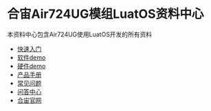 # 合宙Air724UG模组LuatOS资料中心

本资料中心包含Air724UG使用LuatOS开发的所有资料

- [快速入门](./quick_start/index.md)
- [软件demo](./app/index.md)
- [硬件demo](./hardware.md)
- [产品手册](./product/)
- [常见问题](./faq.md)
- [问答中心](https://chat.openluat.com/)
- [合宙官网](https://www.openluat.com/)

<script>
var tmp = window.location.pathname.split("/").filter(part => part.length > 0);
console.log(tmp)
var redirectUrl = 'quick_start/';
if (tmp.length == 0 || (tmp.length == 2 && window.location.pathname.endsWith("/"))) {
    // 如果符合，跳转到指定URL
    window.location.href = window.location.pathname + redirectUrl;
}
// 检查当前页面是否是首页
var path = window.location.pathname
</script>
